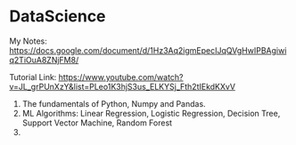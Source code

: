 # DataScience

My Notes: https://docs.google.com/document/d/1Hz3Aq2igmEpecIJqQVgHwIPBAgiwiq2TiOuA8ZNjFM8/

Tutorial Link: https://www.youtube.com/watch?v=JL_grPUnXzY&list=PLeo1K3hjS3us_ELKYSj_Fth2tIEkdKXvV

1. The fundamentals of Python, Numpy and Pandas.
2. ML Algorithms: Linear Regression, Logistic Regression, Decision Tree, Support Vector Machine, Random Forest
3.
